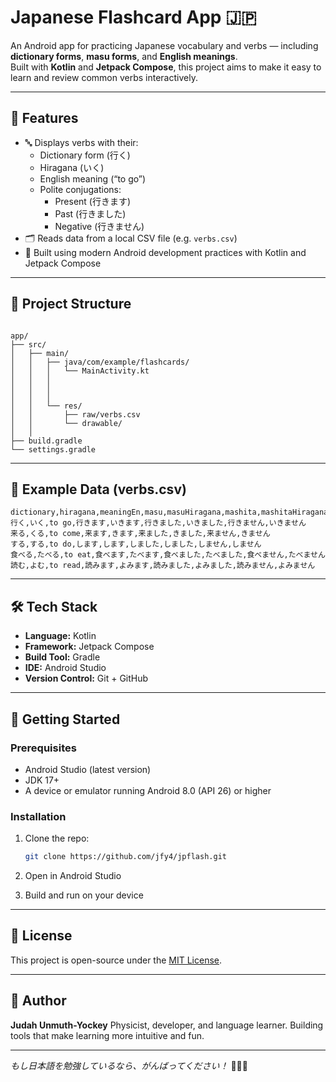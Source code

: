 # Japanese Flashcard App 🇯🇵

An Android app for practicing Japanese vocabulary and verbs — including **dictionary forms**, **masu forms**, and **English meanings**.  
Built with **Kotlin** and **Jetpack Compose**, this project aims to make it easy to learn and review common verbs interactively.

---

## 📱 Features

- 🔤 Displays verbs with their:
  - Dictionary form (行く)
  - Hiragana (いく)
  - English meaning (“to go”)
  - Polite conjugations:
    - Present (行きます)
    - Past (行きました)
    - Negative (行きません)
- 🗂️ Reads data from a local CSV file (e.g. `verbs.csv`)
- 🎨 Built using modern Android development practices with Kotlin and Jetpack Compose

---

## 📂 Project Structure

```

app/
├── src/
│   ├── main/
│   │   ├── java/com/example/flashcards/
│   │   │   └── MainActivity.kt
│   │   │   
│   │   │   
│   │   │       
│   │   └── res/
│   │       ├── raw/verbs.csv
│   │       └── drawable/
│   │       
├── build.gradle
└── settings.gradle

````

---

## 🧠 Example Data (verbs.csv)

```csv
dictionary,hiragana,meaningEn,masu,masuHiragana,mashita,mashitaHiragana,masen,masenHiragana
行く,いく,to go,行きます,いきます,行きました,いきました,行きません,いきません
来る,くる,to come,来ます,きます,来ました,きました,来ません,きません
する,する,to do,します,します,しました,しました,しません,しません
食べる,たべる,to eat,食べます,たべます,食べました,たべました,食べません,たべません
読む,よむ,to read,読みます,よみます,読みました,よみました,読みません,よみません
````

---

## 🛠️ Tech Stack

* **Language:** Kotlin
* **Framework:** Jetpack Compose
* **Build Tool:** Gradle
* **IDE:** Android Studio
* **Version Control:** Git + GitHub

---

## 🚀 Getting Started

### Prerequisites

* Android Studio (latest version)
* JDK 17+
* A device or emulator running Android 8.0 (API 26) or higher

### Installation

1. Clone the repo:

   ```bash
   git clone https://github.com/jfy4/jpflash.git
   ```
2. Open in Android Studio
3. Build and run on your device

---

## 📜 License

This project is open-source under the [MIT License](LICENSE).

---

## 👤 Author

**Judah Unmuth-Yockey**
Physicist, developer, and language learner.
Building tools that make learning more intuitive and fun.

---

*もし日本語を勉強しているなら、がんばってください！* 💪🇯🇵
